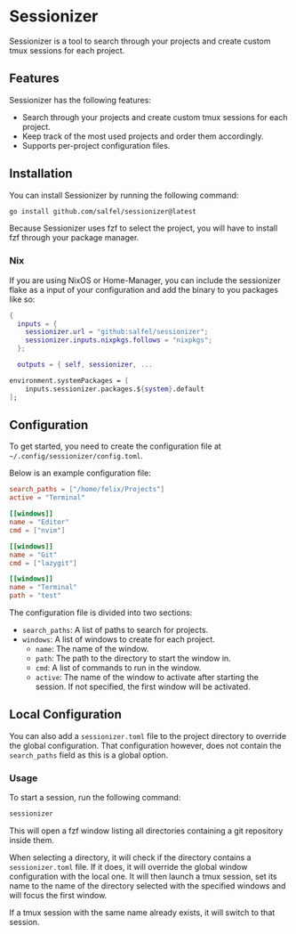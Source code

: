 # Sessionizer

Sessionizer is a tool to search through your projects and create custom tmux sessions for each project.

## Features
Sessionizer has the following features:

- Search through your projects and create custom tmux sessions for each project.
- Keep track of the most used projects and order them accordingly.
- Supports per-project configuration files.

## Installation

You can install Sessionizer by running the following command:
```bash
go install github.com/salfel/sessionizer@latest
```

Because Sessionizer uses fzf to select the project, you will have to install fzf through your package manager.

### Nix

If you are using NixOS or Home-Manager, you can include the sessionizer flake as a input of your configuration and add the binary to you packages like so:

```nix flake.nix
{
  inputs = {
    sessionizer.url = "github:salfel/sessionizer";
    sessionizer.inputs.nixpkgs.follows = "nixpkgs";
  };

  outputs = { self, sessionizer, ...
```

```nix configuration.nix
environment.systemPackages = [
    inputs.sessionizer.packages.${system}.default
];

```

## Configuration

To get started, you need to create the configuration file at `~/.config/sessionizer/config.toml`.

Below is an example configuration file:

```toml
search_paths = ["/home/felix/Projects"]
active = "Terminal"

[[windows]]
name = "Editor"
cmd = ["nvim"]

[[windows]]
name = "Git"
cmd = ["lazygit"]

[[windows]]
name = "Terminal"
path = "test"
```

The configuration file is divided into two sections:

- `search_paths`: A list of paths to search for projects.
- `windows`: A list of windows to create for each project.
    - `name`: The name of the window.
    - `path`: The path to the directory to start the window in.
    - `cmd`: A list of commands to run in the window.
    - `active`: The name of the window to activate after starting the session. If not specified, the first window will be activated.

## Local Configuration

You can also add a `sessionizer.toml` file to the project directory to override the global configuration.
That configuration however, does not contain the `search_paths` field as this is a global option.

### Usage

To start a session, run the following command:

```bash
sessionizer
```

This will open a fzf window listing all directories containing a git repository inside them.

When selecting a directory, it will check if the directory contains a `sessionizer.toml` file. If it does, it will override the global window configuration with the local one.
It will then launch a tmux session, set its name to the name of the directory selected with the specified windows and will focus the first window.

If a tmux session with the same name already exists, it will switch to that session.
